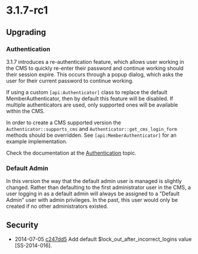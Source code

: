 # 3.1.7-rc1

## Upgrading

### Authentication

3.1.7 introduces a re-authentication feature, which allows user working in the CMS to quickly re-enter their password
and continue working should their session expire. This occurs through a popup dialog, which asks the user for their
current password to continue working.

If using a custom `[api:Authenticator]` class to replace the default MemberAuthenticator, then by default this feature
will be disabled. If multiple authenticators are used, only supported ones will be available within the CMS.

In order to create a CMS supported version the `Authenticator::supports_cms` and `Authenticator::get_cms_login_form`
methods should be overridden. See `[api:MemberAuthenticator]` for an example implementation.

Check the documentation at the [Authentication](/topics/authentication) topic.

### Default Admin

In this version the way that the default admin user is managed is slightly changed. Rather than defaulting to the first
administrator user in the CMS, a user logging in as a default admin will always be assigned to a "Default Admin"
user with admin privileges. In the past, this user would only be created if no other administrators existed.

## Security

* 2014-07-05 [c247dd5](https://github.com/silverstripe/silverstripe-framework/commit/c247dd5) Add default $lock_out_after_incorrect_logins value [SS-2014-016].
